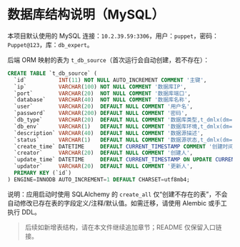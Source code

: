 # 数据库结构说明（MySQL）

本项目默认使用的 MySQL 连接：`10.2.39.59:3306`，用户：`puppet`，密码：`Puppet@123`，库：`db_expert`。

后端 ORM 映射的表为 `t_db_source`（首次运行会自动创建，若不存在）：

```sql
CREATE TABLE `t_db_source` (
  `id`          INT(11) NOT NULL AUTO_INCREMENT COMMENT '主键',
  `ip`          VARCHAR(100) NOT NULL COMMENT '数据库IP',
  `port`        VARCHAR(20)  NOT NULL COMMENT '数据库端口',
  `database`    VARCHAR(40)  NOT NULL COMMENT '数据库名称',
  `user`        VARCHAR(20)  DEFAULT NULL COMMENT '用户名',
  `password`    VARCHAR(200) DEFAULT NULL COMMENT '密码',
  `db_type`     VARCHAR(20)  DEFAULT NULL COMMENT '数据库类型,t_dmlx(dm=01)', 
  `db_env`      VARCHAR(1)   DEFAULT NULL COMMENT '数据库环境,t_dmlx(dm=02)',
  `description` VARCHAR(40)  DEFAULT NULL COMMENT '数据源描述',
  `status`      VARCHAR(1)   DEFAULT NULL COMMENT '数据源状态,t_dmlx(dm=03)', 
  `create_time` DATETIME     DEFAULT CURRENT_TIMESTAMP COMMENT '创建时间',
  `creator`     VARCHAR(20)  DEFAULT NULL COMMENT '创建人',
  `update_time` DATETIME     DEFAULT CURRENT_TIMESTAMP ON UPDATE CURRENT_TIMESTAMP COMMENT '最近更新时间',
  `updator`     VARCHAR(20)  DEFAULT NULL COMMENT '更新人',
  PRIMARY KEY (`id`)
) ENGINE=INNODB AUTO_INCREMENT=1 DEFAULT CHARSET=utf8mb4;
```

说明：应用启动时使用 SQLAlchemy 的 `create_all` 仅“创建不存在的表”，不会自动修改已存在表的字段定义/注释/默认值。如需迁移，请使用 Alembic 或手工执行 DDL。

> 后续如新增表结构，请在本文件继续追加章节；README 仅保留入口链接。

